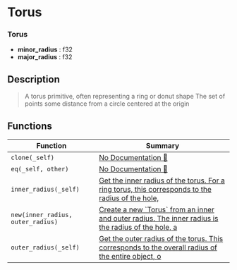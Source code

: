 # Torus

### Torus

- **minor\_radius** : f32
- **major\_radius** : f32

## Description

>  A torus primitive, often representing a ring or donut shape
>  The set of points some distance from a circle centered at the origin

## Functions

| Function | Summary |
| --- | --- |
| `clone(_self)` | [No Documentation 🚧](./torus/clone.md) |
| `eq(_self, other)` | [No Documentation 🚧](./torus/eq.md) |
| `inner_radius(_self)` | [ Get the inner radius of the torus\.  For a ring torus, this corresponds to the radius of the hole,  ](./torus/inner_radius.md) |
| `new(inner_radius, outer_radius)` | [ Create a new \`Torus\` from an inner and outer radius\.  The inner radius is the radius of the hole, a](./torus/new.md) |
| `outer_radius(_self)` | [ Get the outer radius of the torus\.  This corresponds to the overall radius of the entire object,  o](./torus/outer_radius.md) |